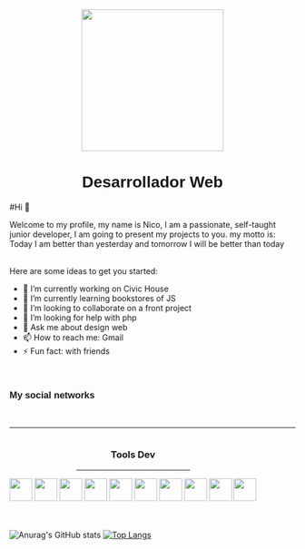 
<div class="header" align="center">
  <img src="https://media0.giphy.com/media/qgQUggAC3Pfv687qPC/giphy.gif?cid=ecf05e47cpdvr9zdb8l9w13i81hsy4qyf9kc6jqxb78f5u1l&ep=v1_gifs_search&rid=giphy.gif&ct=g" width="250px">
  <h1 style="font-family: 'Lucida Sans', 'Lucida Sans Regular', 'Lucida Grande', 'Lucida Sans Unicode', Geneva, Verdana, sans-serif;">Desarrollador Web</h1>
</div>

<div>
  <p>#Hi 👋

Welcome to my profile, my name is Nico, I am a passionate, self-taught junior developer, I am going to present my projects to you. my motto is:
Today I am better than yesterday and tomorrow I will be better than today</p>  
  Here are some ideas to get you started:

- 🔭 I’m currently working on Civic House
- 🌱 I’m currently learning bookstores of JS
- 👯 I’m looking to collaborate on a front project
- 🤔 I’m looking for help with php
- 💬 Ask me about design web
- 📫 How to reach me: Gmail
- ⚡ Fun fact: with friends
</div> <br>

<div aling="center" id="badges">
  <h3 style="font-family: 'Lucida Sans', 'Lucida Sans Regular', 'Lucida Grande', 'Lucida Sans Unicode', Geneva, Verdana, sans-serif;">My social networks</h3>
  
  <a href="https://twitter.com/DevNico12"><img src="https://img.shields.io/badge/Twitter-1DA1F2?style=for-the-badge&logo=twitter&logoColor=white" alt=""></a>
  <a href="https://discord.com/channels/@me"><img src="https://img.shields.io/badge/Discord-7289DA?style=for-the-badge&logo=discord&logoColor=white" alt=""></a>
  <a href="https://www.linkedin.com/in/nicolas-bogado-a48ab1187/"><img src="https://img.shields.io/badge/LinkedIn-0077B5?style=for-the-badge&logo=linkedin&logoColor=white" alt=""></a>
  <a href="https://dev.to/devnico12"><img src="https://img.shields.io/badge/dev.to-0A0A0A?style=for-the-badge&logo=devdotto&logoColor=white" alt=""></a>
  <a href="https://www.twitch.tv/nicobogado12"><img src="https://img.shields.io/badge/Twitch-9146FF?style=for-the-badge&logo=twitch&logoColor=white" alt=""></a>
</div>
 
<hr>
<div align="center" style="display: inline-block;">   
  <h3>Tools Dev</h3><hr width="200px">
        <img src="https://cdn.jsdelivr.net/gh/devicons/devicon/icons/html5/html5-original.svg" width="40px" height="40px" />
        <img src="https://cdn.jsdelivr.net/gh/devicons/devicon/icons/css3/css3-original.svg"width="40px" height="40px" width="40px" height="40px"/>
        <img src="https://cdn.jsdelivr.net/gh/devicons/devicon/icons/javascript/javascript-original.svg" width="40px" height="40px"/>
        <img src="https://cdn.jsdelivr.net/gh/devicons/devicon/icons/sass/sass-original.svg" width="40px" height="40px"/>
        <img src="https://cdn.jsdelivr.net/gh/devicons/devicon/icons/bootstrap/bootstrap-original.svg" width="40px" height="40px"/>
        <img src="https://cdn.jsdelivr.net/gh/devicons/devicon/icons/tailwindcss/tailwindcss-plain.svg" width="40px" height="40px" />
        <img src="https://cdn.jsdelivr.net/gh/devicons/devicon/icons/photoshop/photoshop-line.svg" width="40px" height="40px"/>
        <img src="https://cdn.jsdelivr.net/gh/devicons/devicon/icons/illustrator/illustrator-line.svg" width="40px" height="40px"/>
        <img src="https://cdn.jsdelivr.net/gh/devicons/devicon/icons/figma/figma-original.svg" width="40px" height="40px"/>
        <img src="https://cdn.jsdelivr.net/gh/devicons/devicon/icons/git/git-plain.svg" width="40px" height="40px"/> 
</div> <br><br><br>


![Anurag's GitHub stats](https://github-readme-stats.vercel.app/api?username=anuraghazra&show_icons=true&theme=tokyonight) 
[![Top Langs](https://github-readme-stats.vercel.app/api/top-langs/?username=anuraghazra&layout=compact)](https://github.com/Nicobogado12)





<!--
**Nicobogado12/Nicobogado12** is a ✨ _special_ ✨ repository because its `README.md` (this file) appears on your GitHub profile.

Here are some ideas to get you started:

- 🔭 I’m currently working on ...
- 🌱 I’m currently learning ...
- 👯 I’m looking to collaborate on ...
- 🤔 I’m looking for help with ...
- 💬 Ask me about ...
- 📫 How to reach me: ...
- 😄 Pronouns: ...
- ⚡ Fun fact: ...
-->
